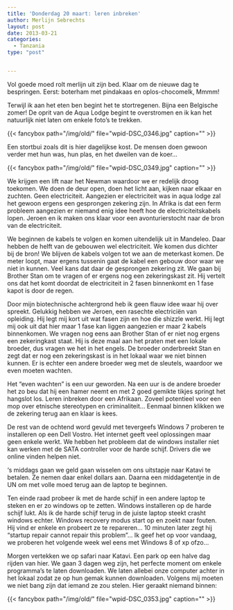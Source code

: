 ```yaml
---
title: 'Donderdag 20 maart: leren inbreken'
author: Merlijn Sebrechts
layout: post
date: 2013-03-21
categories:
  - Tanzania
type: "post"


---
```

Vol goede moed rolt merlijn uit zijn bed. Klaar om de nieuwe dag te bespringen. Eerst: boterham met pindakaas en oplos-chocomelk, Mmmm!

Terwijl ik aan het eten ben begint het te stortregenen. Bijna een Belgische zomer! De oprit van de Aqua Lodge begint te overstromen en ik kan het natuurlijk niet laten om enkele foto&#8217;s te trekken.

{{< fancybox path="/img/old/" file="wpid-DSC_0346.jpg"  caption="" >}} 

Een stortbui zoals dit is hier dagelijkse kost. De mensen doen gewoon verder met hun was, hun plas, en het dweilen van de koer&#8230;
  
{{< fancybox path="/img/old/" file="wpid-DSC_0349.jpg"  caption="" >}} 

We krijgen een lift naar het Newman waardoor we er redelijk droog toekomen. We doen de deur open, doen het licht aan, kijken naar elkaar en zuchten. Geen electriciteit. Aangezien er electriciteit was in aqua lodge zal het gewoon ergens een gesprongen zekering zijn. In Afrika is dat een ferm probleem aangezien er niemand enig idee heeft hoe de electriciteitskabels lopen. Jeroen en ik maken ons klaar voor een avonturierstocht naar de bron van de electriciteit.

We beginnen de kabels te volgen en komen uitendelijk uit in Mandeleo. Daar hebben de helft van de gebouwen wel electriciteit. We komen dus dichter bij de bron! We blijven de kabels volgen tot we aan de meterkast komen. De meter loopt, maar ergens tussenin gaat de kabel een gebouw door waar we niet in kunnen. Veel kans dat daar de gesprongen zekering zit. We gaan bij Brother Stan om te vragen of er ergens nog een zekeringskast zit. Hij vertelt ons dat het komt doordat de electriciteit in 2 fasen binnenkomt en 1 fase kapot is door de regen.

Door mijn biotechnische achtergrond heb ik geen flauw idee waar hij over spreekt. Gelukkig hebben we Jeroen, een rasechte electriciën van opleiding. Hij legt mij kort uit wat fasen zijn en hoe die shizzle werkt. Hij legt mij ook uit dat hier maar 1 fase kan liggen aangezien er maar 2 kabels binnenkomen. We vragen nog eens aan Brother Stan of er niet nog ergens een zekeringkast staat. Hij is deze maal aan het praten met een lokale broeder, dus vragen we het in het engels. De broeder onderbreekt Stan en zegt dat er nog een zekeringskast is in het lokaal waar we niet binnen kunnen. Er is echter een andere broeder weg met de sleutels, waardoor we even moeten wachten.

Het &#8220;even wachten&#8221; is een uur geworden. Na een uur is de andere broeder het zo beu dat hij een hamer neemt en met 2 goed gemikte tikjes springt het hangslot los. Leren inbreken door een Afrikaan. Zoveel potentieel voor een mop over etnische stereotypen en criminaliteit&#8230; Eenmaal binnen klikken we de zekering terug aan en klaar is kees.

De rest van de ochtend word gevuld met tevergeefs Windows 7 proberen te installeren op een Dell Vostro. Het internet geeft veel oplossingen maar geen enkele werkt. We hebben het probleem dat de windows installer niet kan werken met de SATA controller voor de harde schijf. Drivers die we online vinden helpen niet.

&#8216;s middags gaan we geld gaan wisselen om ons uitstapje naar Katavi te betalen. Ze nemen daar enkel dollars aan. Daarna een middagetentje in de UN om met volle moed terug aan de laptop te beginnen.

Ten einde raad probeer ik met de harde schijf in een andere laptop te steken en er zo windows op te zetten. Windows installeren op de harde schijf lukt. Als ik de harde schijf terug in de juiste laptop steekt crasht windows echter. Windows recovery modus start op en zoekt naar fouten. Hij vind er enkele en probeert ze te repareren&#8230; 10 minuten later zegt hij &#8220;startup repair cannot repair this problem&#8221;&#8230; Ik geef het op voor vandaag, we proberen het volgende week wel eens met Windows 8 of xp ofzo&#8230;

Morgen vertekken we op safari naar Katavi. Een park op een halve dag rijden van hier. We gaan 3 dagen weg zijn, het perfecte moment om enkele programma&#8217;s te laten downloaden. We laten allebei onze computer achter in het lokaal zodat ze op hun gemak kunnen downloaden. Volgens mij moeten we niet bang zijn dat iemand ze zou stelen. Hier geraakt niemand binnen:
  
{{< fancybox path="/img/old/" file="wpid-DSC_0353.jpg"  caption="" >}}

